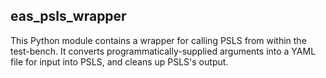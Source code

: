 ## eas_psls_wrapper

This Python module contains a wrapper for calling PSLS from within the test-bench. It converts programmatically-supplied arguments into a YAML file for input into PSLS, and cleans up PSLS's output.
